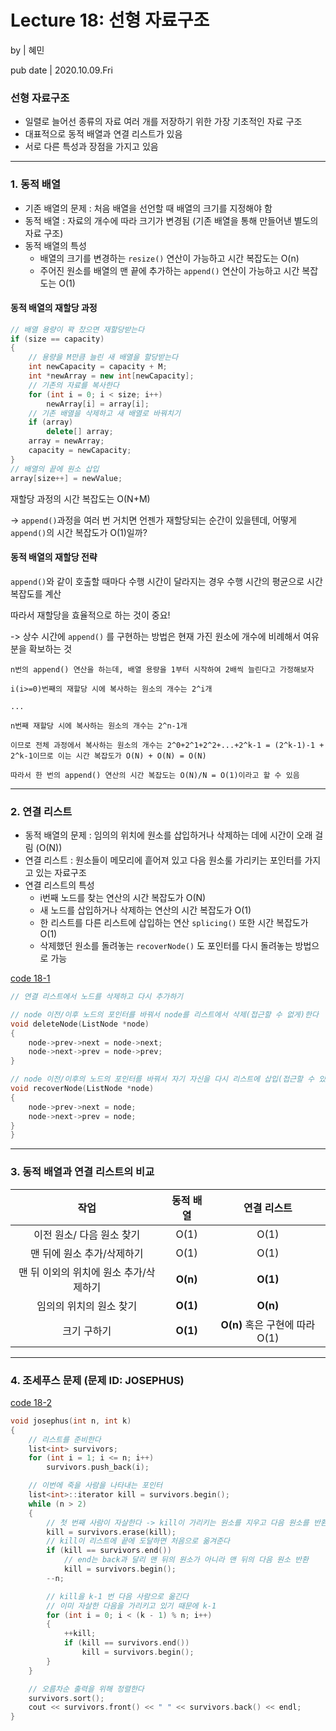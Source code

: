 # Lecture 18: 선형 자료구조

by | 혜민

pub date | 2020.10.09.Fri

### 선형 자료구조

- 일렬로 늘어선 종류의 자료 여러 개를 저장하기 위한 가장 기초적인 자료 구조
- 대표적으로 동적 배열과 연결 리스트가 있음
- 서로 다른 특성과 장점을 가지고 있음

---

### 1. 동적 배열

- 기존 배열의 문제 : 처음 배열을 선언할 때 배열의 크기를 지정해야 함
- 동적 배열 : 자료의 개수에 따라 크기가 변경됨 (기존 배열을 통해 만들어낸 별도의 자료 구조)
- 동적 배열의 특성
  - 배열의 크기를 변경하는 `resize()` 연산이 가능하고 시간 복잡도는 O(n)
  - 주어진 원소를 배열의 맨 끝에 추가하는 `append()` 연산이 가능하고 시간 복잡도는 O(1)
  


#### 동적 배열의 재할당 과정

```c++
// 배열 용량이 꽉 찼으면 재할당받는다
if (size == capacity)
{
    // 용량을 M만큼 늘린 새 배열을 할당받는다
    int newCapacity = capacity + M;
    int *newArray = new int[newCapacity];
    // 기존의 자료를 복사한다
    for (int i = 0; i < size; i++)
        newArray[i] = array[i];
    // 기존 배열을 삭제하고 새 배열로 바꿔치기
    if (array)
        delete[] array;
    array = newArray;
    capacity = newCapacity;
}
// 배열의 끝에 원소 삽입
array[size++] = newValue;
```
재할당 과정의 시간 복잡도는 O(N+M)

-> `append()`과정을 여러 번 거치면 언젠가 재할당되는 순간이 있을텐데, 어떻게 `append()`의 시간 복잡도가 O(1)일까?



#### 동적 배열의 재할당 전략

`append()`와 같이 호출할 때마다 수행 시간이 달라지는 경우 수행 시간의 평균으로 시간 복잡도를 계산

따라서 재할당을 효율적으로 하는 것이 중요!

-> 상수 시간에 `append()` 를 구현하는 방법은 현재 가진 원소에 개수에 비례해서 여유분을 확보하는 것

```
n번의 append() 연산을 하는데, 배열 용량을 1부터 시작하여 2배씩 늘린다고 가정해보자

i(i>=0)번째의 재할당 시에 복사하는 원소의 개수는 2^i개

...

n번째 재할당 시에 복사하는 원소의 개수는 2^n-1개

이므로 전체 과정에서 복사하는 원소의 개수는 2^0+2^1+2^2+...+2^k-1 = (2^k-1)-1 + 2^k-1이므로 이는 시간 복잡도가 O(N) + O(N) = O(N)

따라서 한 번의 append() 연산의 시간 복잡도는 O(N)/N = O(1)이라고 할 수 있음

```

---

### 2. 연결 리스트

- 동적 배열의 문제 : 임의의 위치에 원소를 삽입하거나 삭제하는 데에 시간이 오래 걸림 (O(N))
- 연결 리스트 : 원소들이 메모리에 흩어져 있고 다음 원소룰 가리키는 포인터를 가지고 있는 자료구조
- 연결 리스트의 특성
  - i번째 노드를 찾는 연산의 시간 복잡도가 O(N)
  - 새 노드를 삽입하거나 삭제하는 연산의 시간 복잡도가 O(1)
  - 한 리스트를 다른 리스트에 삽입하는 연산 `splicing()` 또한 시간 복잡도가 O(1)
  - 삭제했던 원소를 돌려놓는 `recoverNode()` 도 포인터를 다시 돌려놓는 방법으로 가능
  

[code 18-1](../hyemin/18_LinearDataStructure/LinkedList.cpp)
```C++
// 연결 리스트에서 노드를 삭제하고 다시 추가하기

// node 이전/이후 노드의 포인터를 바꿔서 node를 리스트에서 삭제(접근할 수 없게)한다
void deleteNode(ListNode *node)
{
    node->prev->next = node->next;
    node->next->prev = node->prev;
}

// node 이전/이후의 노드의 포인터를 바꿔서 자기 자신을 다시 리스트에 삽입(접근할 수 있게)한다
void recoverNode(ListNode *node)
{
    node->prev->next = node;
    node->next->prev = node;
}
}
```
---

### 3. 동적 배열과 연결 리스트의 비교


| 작업 | 동적 배열 | 연결 리스트 |
| :------------: | :-----------: | :-------------------: |
| 이전 원소/ 다음 원소 찾기 | O(1) | O(1)  | 
| 맨 뒤에 원소 추가/삭제하기 | O(1)  | O(1)  |
| 맨 뒤 이외의 위치에 원소 추가/삭제하기 | **O(n)** | **O(1)** |
| 임의의 위치의 원소 찾기 | **O(1)** | **O(n)** |
| 크기 구하기 | **O(1)**  | **O(n)** 혹은 구현에 따라 O(1) |

---


### 4. 조세푸스 문제 (문제 ID: JOSEPHUS)

[code 18-2](../hyemin/18_LinearDataStructure/Josephus.cpp)

```C++
void josephus(int n, int k)
{
    // 리스트를 준비한다
    list<int> survivors;
    for (int i = 1; i <= n; i++)
        survivors.push_back(i);

    // 이번에 죽을 사람을 나타내는 포인터
    list<int>::iterator kill = survivors.begin();
    while (n > 2)
    {
        // 첫 번째 사람이 자살한다 -> kill이 가리키는 원소를 지우고 다음 원소를 반환하여 kill이 가리키게
        kill = survivors.erase(kill);
        // kill이 리스트에 끝에 도달하면 처음으로 옮겨준다
        if (kill == survivors.end())
            // end는 back과 달리 맨 뒤의 원소가 아니라 맨 뒤의 다음 원소 반환
            kill = survivors.begin();
        --n;

        // kill을 k-1 번 다음 사람으로 옮긴다
        // 이미 자살한 다음을 가리키고 있기 때문에 k-1
        for (int i = 0; i < (k - 1) % n; i++)
        {
            ++kill;
            if (kill == survivors.end())
                kill = survivors.begin();
        }
    }

    // 오름차순 출력을 위해 정렬한다
    survivors.sort();
    cout << survivors.front() << " " << survivors.back() << endl;
}
```

